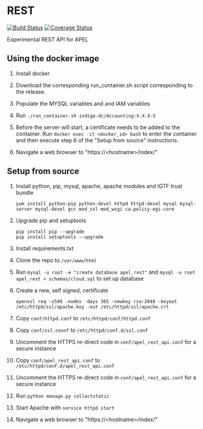 # REST

[![Build Status](https://travis-ci.org/apel/rest.svg?branch=dev)](https://travis-ci.org/apel/rest)
[![Coverage Status](https://coveralls.io/repos/github/apel/rest/badge.svg?branch=dev)](https://coveralls.io/github/apel/rest?branch=dev)

Experimental REST API for APEL

## Using the docker image

1. Install docker

2. Download the corresponding run_container.sh script corresponding to the release.

3. Populate the MYSQL variables and and IAM variables

4. Run `./run_container.sh indigo-dc/Accounting:X.X.X-X`

5. Before the server will start, a certificate needs to be added to the container. Run `docker exec -it <docker_id> bash` to enter the container and then execute step 6 of the "Setup from source" instructions.

6. Navigate a web browser to "https://\<hostname\>/index/"

## Setup from source

1. Install python, pip, mysql, apache, apache modules and IGTF trust bundle
    ```
    yum install python-pip python-devel httpd httpd-devel mysql mysql-server mysql-devel gcc mod_ssl mod_wsgi ca-policy-egi-core
    ```
    
2. Upgrade pip and setuptools
    ```
    pip install pip --upgrade
    pip install setuptools --upgrade
    ```
    
3. Install requirements.txt

4. Clone the repo to `/var/www/html`

5. Run `mysql -u root -e "create database apel_rest"` and `mysql -u root apel_rest < schemas/cloud.sql` to set up database

6. Create a new, self signed, certificate
    ```
    openssl req -x509 -nodes -days 365 -newkey rsa:2048 -keyout /etc/httpd/ssl/apache.key -out /etc/httpd/ssl/apache.crt
    ```
7. Copy `conf/httpd.conf` to `/etc/httpd/conf/httpd.conf` 

8. Copy `conf/ssl.connf` to `/etc/httpd/conf.d/ssl.conf`

9. Uncomment the HTTPS re-direct code in `conf/apel_rest_api.conf` for a secure instance

10. Copy `conf/apel_rest_api.conf` to `/etc/httpd/conf.d/apel_rest_api.conf`

11. Uncomment the HTTPS re-direct code in `conf/apel_rest_api.conf` for a secure instance

12. Run `python manage.py collectstatic`

13. Start Apache with `service httpd start`

14. Navigate a web browser to "https://\<hostname\>/index/"

